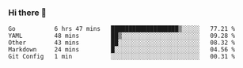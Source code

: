 ### Hi there 👋

<!--
**yeya24/yeya24** is a ✨ _special_ ✨ repository because its `README.md` (this file) appears on your GitHub profile.

Here are some ideas to get you started:

- 🔭 I’m currently working on ...
- 🌱 I’m currently learning ...
- 👯 I’m looking to collaborate on ...
- 🤔 I’m looking for help with ...
- 💬 Ask me about ...
- 📫 How to reach me: ...
- 😄 Pronouns: ...
- ⚡ Fun fact: ...
-->

<!--START_SECTION:waka-->
```text
Go           6 hrs 47 mins   ███████████████████▒░░░░░   77.21 % 
YAML         48 mins         ██▒░░░░░░░░░░░░░░░░░░░░░░   09.28 % 
Other        43 mins         ██░░░░░░░░░░░░░░░░░░░░░░░   08.32 % 
Markdown     24 mins         █░░░░░░░░░░░░░░░░░░░░░░░░   04.56 % 
Git Config   1 min           ░░░░░░░░░░░░░░░░░░░░░░░░░   00.31 % 
```
<!--END_SECTION:waka-->
